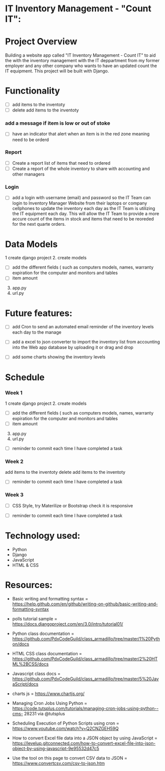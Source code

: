 # IT Inventory Management - "Count IT": 


# Project Overview

Building a website app called "IT Inventory Management - Count IT" to aid the with the inventory management with the IT deppartment from my former employer and any other company who wants to have an updated count the IT equipment. This project will be built with Django.


# Functionality

 - [ ] add items to the inventoty
 - [ ] delete add items to the inventoty
 
 ### add a message if item is low or out of stoke
 
 - [ ] have an indicator that alert when an item is in the red zone meaning need to be orderd 
 
 ### Report 
 
 - [ ] Create a report list of items that need to ordered
 - [ ] Create a report of the whole inventory to share with accounting and other managers 
 
  ### Login
  
 - [ ] add a login with username (email) and password so the IT Team can login to Inventory Manager Website from their laptops or company cellphones to update the inventory each day as the IT Team is utilizing the IT equipment each day. This will allow the IT Team to provide a more accure count of the items in stock and items that need to be reoreded for the next quarte orders.
   
 
# Data Models

1 create django project
2. create models
   - [ ] add the different fields ( such as computers models, names, warranty expiration for the computer and monitors and tables
   - [ ] item amount 
3. app.py
4. url.py


# Future features:

- [ ] add Cron to send an automated email reminder of the inventory levels each day to the manage
- [ ] add a excel to json converter to import the inventory list from accounting into the Web app database by uploading it or drag and drop

 - [ ] add some charts showing the inventory levels 


# Schedule

### Week 1

1 create django project
2. create models
   - [ ] add the different fields ( such as computers models, names, warranty expiration for the computer and monitors and tables
   - [ ] item amount 
3. app.py
4. url.py
- [ ] reminder  to commit each time I have completed a task 

### Week 2

add items to the inventoty
delete add items to the inventoty
- [ ] reminder  to commit each time I have completed a task 



### Week 3

  - [ ] CSS Style, try Materilize or Bootstrap check it is responsive
  - [ ] reminder  to commit each time I have completed a task 


# Technology used:

- Python
- Django
- JavaScript
- HTML & CSS

# Resources:

  - Basic writing and formatting syntax = https://help.github.com/en/github/writing-on-github/basic-writing-and-formatting-syntax
  
  - polls tutorial sample = https://docs.djangoproject.com/en/3.0/intro/tutorial01/
  
  - Python class documentation = https://github.com/PdxCodeGuild/class_armadillo/tree/master/1%20Python/docs
  
  - HTML CSS class documentation = https://github.com/PdxCodeGuild/class_armadillo/tree/master/2%20HTML%2BCSS/docs
  
  - Javascript class docs = https://github.com/PdxCodeGuild/class_armadillo/tree/master/5%20JavaScript/docs
  - charts js = https://www.chartjs.org/
  
  - Managing Cron Jobs Using Python = https://code.tutsplus.com/tutorials/managing-cron-jobs-using-python--cms-       28231 via @tutsplus 
  
  - Scheduling Execution of Python Scripts using cron = https://www.youtube.com/watch?v=Q2CNZGEH59Q
  
  - How to convert Excel file data into a JSON object by using JavaScript = 
   https://levelup.gitconnected.com/how-to-convert-excel-file-into-json-object-by-using-javascript-9e95532d47c5
   
  - Use the tool on this page to convert CSV data to JSON =  https://www.convertcsv.com/csv-to-json.htm

  
  

  
